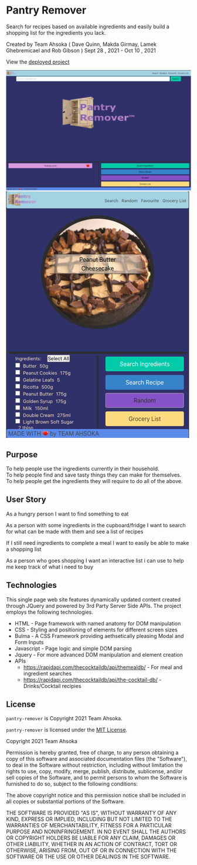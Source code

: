 # Pantry Remover

Search for recipes based on available ingredients and easily build a shopping list for the ingredients you lack.

Created by Team Ahsoka ( Dave Quinn, Makda Girmay, Lamek Ghebremicael and Rob Gibson ) Sept 28 , 2021 - Oct 10 , 2021

View the [deployed project](https://qcent.github.io/pantry-remover/)

![Desktop](assets/images/app-screenshot2.png)
![Mobile](assets/images/app-screenshot.png)


## Purpose
 To help people use the ingredients currently in their household.\
 To help people find and save tasty things they can make for themselves.\
 To help people get the ingredients they will require to do all of the above.  


## User Story
As a hungry person I want to find something to eat

As a person with some ingredients in the cupboard/fridge I want to search for what can be made with them and see a list of recipes

If I still need ingredients to complete a meal I want to easily be able to make a shopping list

As a person who goes shopping I want an interactive list i can use to help me keep track of what i need to buy


## Technologies 
This single page web site features dynamically updated content created through JQuery and powered by 3rd Party Server Side APIs.
The project employs the following technologies.
   * HTML - Page framework with named anatomy for DOM manipulation
   * CSS - Styling and positioning of elements for different screen sizes
   * Bulma - A CSS Framework providing aethsetically pleasing Modal and Form Inputs
   * Javascript - Page logic and simple DOM parsing
   * Jquery - For more advanced DOM manipulation and element creation
   * APIs
      *  https://rapidapi.com/thecocktaildb/api/themealdb/  -  For meal and ingredient searches
      *  https://rapidapi.com/thecocktaildb/api/the-cocktail-db/ - Drinks/Cocktail recipies


## License
`pantry-remover` is Copyright 2021 Team Ahsoka.

`pantry-remover` is licensed under the [MIT License](https://opensource.org/licenses/MIT).

Copyright 2021 Team Ahsoka

Permission is hereby granted, free of charge, to any person obtaining a copy of this software and associated documentation files (the "Software"), to deal in the Software without restriction, including without limitation the rights to use, copy, modify, merge, publish, distribute, sublicense, and/or sell copies of the Software, and to permit persons to whom the Software is furnished to do so, subject to the following conditions:

The above copyright notice and this permission notice shall be included in all copies or substantial portions of the Software.

THE SOFTWARE IS PROVIDED "AS IS", WITHOUT WARRANTY OF ANY KIND, EXPRESS OR IMPLIED, INCLUDING BUT NOT LIMITED TO THE WARRANTIES OF MERCHANTABILITY, FITNESS FOR A PARTICULAR PURPOSE AND NONINFRINGEMENT. IN NO EVENT SHALL THE AUTHORS OR COPYRIGHT HOLDERS BE LIABLE FOR ANY CLAIM, DAMAGES OR OTHER LIABILITY, WHETHER IN AN ACTION OF CONTRACT, TORT OR OTHERWISE, ARISING FROM, OUT OF OR IN CONNECTION WITH THE SOFTWARE OR THE USE OR OTHER DEALINGS IN THE SOFTWARE.

